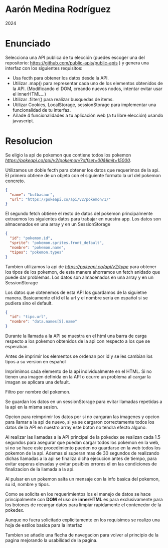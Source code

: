 # Aarón Medina Rodríguez

2024

# Enunciado

Selecciona una API publica de tu elección (puedes escoger una del repositorio:
https://github.com/public-apis/public-apis ) y genera una interfaz con los siguientes requisitos:

- Usa fecth para obtener los datos desde la API.
- Utilizar .map() para representar cada uno de los elementos obtenidos de la API. (Modificando el DOM, creando nuevos nodos, intentar evitar usar el innerHTML...)
- Utilizar .filter() para realizar busquedas de items.
- Utilizar Cookies, LocalStorage, sessionStorage para implementar una funcionalidad de tu interfaz.
- Añade 4 funcionalidades a tu aplicación web (a tu libre elección) usando javascript.

# Resolucion

Se eligio la api de pokemon que contiene todos los pokemon *https://pokeapi.co/api/v2/pokemon/?offset=00&limit=15000*.

Utilizamos un doble fecth para obtener los datos que requerimos de la api. El primero obtiene de un objeto con el siguiente formato la url del pokemon concreto.

```json
{
  "name": "bulbasaur",
  "url": "https://pokeapi.co/api/v2/pokemon/1/"
}
```

El segundo fetch obtiene el resto de datos del pokemon principalmente extraemos los siguientes datos para trabajar en nuestra app. Los datos son almacenados en una array y en un SessionStorage

```json
{
  "id": "pokemon.id",
  "sprite": "pokemon.sprites.front_default",
  "nombre": "pokemon.name",
  "tipos": "pokemon.types"
}
```

Tambien utilizamos la api de *https://pokeapi.co/api/v2/type* para obtener los tipos de los pokemon, de esta manera ahorramos un fetch anidado que puede dar problemas. Los datos son almacenados en una array y en un SessionStorage

Los datos que obtenemos de esta API los guardamos de la siguietne manera. Basicamente el id el la url y el nombre seria en español si se pudiera sino el default.

```json
{
  "id": "tipo.url",
  "nombre": "data.names[5].name"
}
```

Durante la llamada a la API se muestra en el html una barra de carga respecto a los pokemon obtenidos de la api con respecto a los que se esperaban.

Antes de imprimir los elementos se ordenan por id y se les cambian los tipos a su version en español

Imprimimos cada elemento de la api individualmente en el HTML. Si no tienen una imagen definida en la API o ocurre un problema al cargar la imagan se aplicara una default.

Filtro por nombre del pokemon.

Se guardan los datos en un sessionStorage para evitar llamadas repetidas a la api en la misma sesion.

Opcion para reimprimir los datos por si no cargaran las imagenes y opcion para llamar a la api de nuevo, si ya se cargaron correctamente todos los datos de la API en nuestro array este boton no tendra efecto alguno.

Al realizar las llamadas a la API principal de la pokedex se realizan cada 1.5 segundos para asegurar que puedan cargar todos los pokemon en la web, si no se hace este procedimiento pueden no guardarse en la web todos los pokemon de la api. Ademas si superan mas de 30 segundos de realizando dichas llamadas a la api se finaliza dicha ejecucion antes de tiempo, para evitar esperas elevadas y evitar posibles errores el en las condiciones de finalizacion de la llamada a la api.

Al pulsar en un pokemon salta un mensaje con la info basica del pokemon, su id, nombre y tipos.

Como se solicita en los requerimientos los el manejo de datos se hace principalmente con **DOM** el uso de **innerHTML** es para exclusivamente para los botones de recargar datos para limpiar rapidamente el contenedor de la pokedex.

Aunque no fuera solicitado explicitamente en los requisimos se realizo una hoja de estilos basica para la interfaz

Tambien se añadio una flecha de navegacion para volver al principio de la pagina mejorando la usabilidad de la pagina.